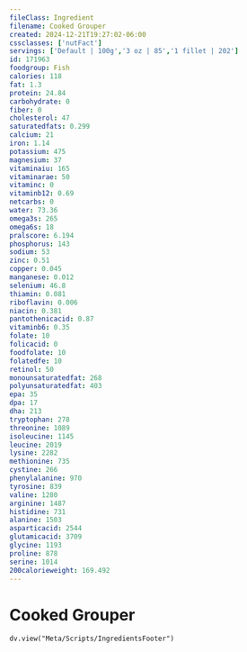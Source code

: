 ```yaml
---
fileClass: Ingredient
filename: Cooked Grouper
created: 2024-12-21T19:27:02-06:00
cssclasses: ['nutFact']
servings: ['Default | 100g','3 oz | 85','1 fillet | 202']
id: 171963
foodgroup: Fish
calories: 118
fat: 1.3
protein: 24.84
carbohydrate: 0
fiber: 0
cholesterol: 47
saturatedfats: 0.299
calcium: 21
iron: 1.14
potassium: 475
magnesium: 37
vitaminaiu: 165
vitaminarae: 50
vitaminc: 0
vitaminb12: 0.69
netcarbs: 0
water: 73.36
omega3s: 265
omega6s: 18
pralscore: 6.194
phosphorus: 143
sodium: 53
zinc: 0.51
copper: 0.045
manganese: 0.012
selenium: 46.8
thiamin: 0.081
riboflavin: 0.006
niacin: 0.381
pantothenicacid: 0.87
vitaminb6: 0.35
folate: 10
folicacid: 0
foodfolate: 10
folatedfe: 10
retinol: 50
monounsaturatedfat: 268
polyunsaturatedfat: 403
epa: 35
dpa: 17
dha: 213
tryptophan: 278
threonine: 1089
isoleucine: 1145
leucine: 2019
lysine: 2282
methionine: 735
cystine: 266
phenylalanine: 970
tyrosine: 839
valine: 1280
arginine: 1487
histidine: 731
alanine: 1503
asparticacid: 2544
glutamicacid: 3709
glycine: 1193
proline: 878
serine: 1014
200calorieweight: 169.492
---
```


# Cooked Grouper

```dataviewjs
dv.view("Meta/Scripts/IngredientsFooter")
```